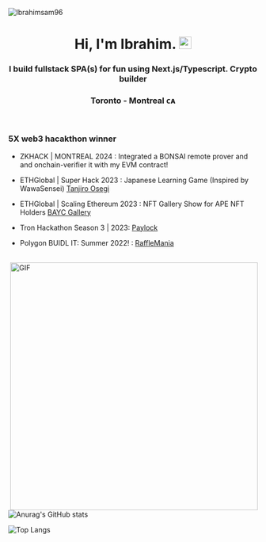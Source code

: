<p align="left"> <img src="https://komarev.com/ghpvc/?username=Ibrahimsam96&label=Profile%20views&color=0e75b6&style=flat" alt="Ibrahimsam96" /> </p>

<h1 align="center"> Hi, I'm Ibrahim. <img src="https://github.com/IbrahimSam96/IbrahimSam96/blob/master/Hi.gif" width="25"></h2>
<h3 align="center"> I build fullstack SPA(s) for fun using Next.js/Typescript. Crypto builder</h3> 

<h3 align="center">  Toronto - Montreal ᴄᴀ  </h3> 

<br/>


<h3>5X web3 hacakthon winner</h3>  

- ZKHACK | MONTREAL 2024 : Integrated a BONSAI remote prover and and onchain-verifier it with my EVM contract!   

- ETHGlobal | Super Hack 2023 : Japanese Learning Game (Inspired by WawaSensei) [Tanjiro Osegi](https://github.com/IbrahimSam96/tanjiro)
  
- ETHGlobal | Scaling Ethereum 2023 : NFT Gallery Show for APE NFT Holders [BAYC Gallery](https://github.com/IbrahimSam96/ApesGallery)

- Tron Hackathon Season 3 | 2023: [Paylock](https://github.com/IbrahimSam96/paylock)

- Polygon BUIDL IT: Summer 2022! : [RaffleMania](https://github.com/IbrahimSam96/rafflemania)

<br/>
<img align="right" alt="GIF" src="https://github.com/IbrahimSam96/IbrahimSam96/blob/master/gif3.gif?raw=true" width="500"/>

![Anurag's GitHub stats](https://github-readme-stats.vercel.app/api?username=Ibrahimsam96&show_icons=true&theme=radical)


![Top Langs](https://github-readme-stats.vercel.app/api/top-langs/?username=Ibrahimsam96&show_icons=true&theme=radical)


